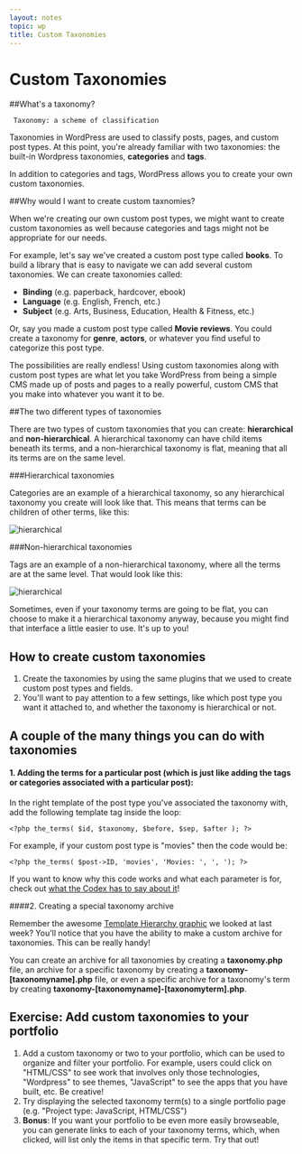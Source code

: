 ```yaml
---
layout: notes
topic: wp
title: Custom Taxonomies
---
```


# Custom Taxonomies

##What's a taxonomy?

	 Taxonomy: a scheme of classification

Taxonomies in WordPress are used to classify posts, pages, and custom post types. At this point, you're already familiar with two taxonomies: the built-in Wordpress taxonomies, **categories** and **tags**.

In addition to categories and tags, WordPress allows you to create your own custom taxonomies. 

##Why would I want to create custom taxnomies?

When we're creating our own custom post types, we might want to create custom taxonomies as well because categories and tags might not be appropriate for our needs.

For example, let's say we've created a custom post type called **books**. To build a library that is easy to navigate we can add several custom taxonomies. We can create taxonomies called:

* **Binding** (e.g. paperback, hardcover, ebook)
* **Language** (e.g. English, French, etc.)
* **Subject** (e.g. Arts, Business, Education, Health & Fitness, etc.)

Or, say you made a custom post type called **Movie reviews**. You could create a taxonomy for **genre**, **actors**, or whatever you find useful to categorize this post type.

The possibilities are really endless! Using custom taxonomies along with custom post types are what let you take WordPress from being a simple CMS made up of posts and pages to a really powerful, custom CMS that you make into whatever you want it to be.

##The two different types of taxonomies

There are two types of custom taxonomies that you can create: **hierarchical** and **non-hierarchical**. A hierarchical taxonomy can have child items beneath its terms, and a non-hierarchical taxonomy is flat, meaning that all its terms are on the same level.

###Hierarchical taxonomies

Categories are an example of a hierarchical taxonomy, so any hierarchical taxonomy you create will look like that. This means that terms can be children of other terms, like this:

![hierarchical](http://cl.ly/image/2n0M3Y2Y0329/Screen%20Shot%202014-03-06%20at%204.40.21%20PM.png)

###Non-hierarchical taxonomies

Tags are an example of a non-hierarchical taxonomy, where all the terms are at the same level. That would look like this:

![hierarchical](http://cl.ly/image/0b1W3I0e3V1L/Screen%20Shot%202014-03-06%20at%204.41.38%20PM.png)

Sometimes, even if your taxonomy terms are going to be flat, you can choose to make it a hierarchical taxonomy anyway, because you might find that interface a little easier to use. It's up to you!

## How to create custom taxonomies

1. Create the taxonomies by using the same plugins that we used to create custom post types and fields.
2. You'll want to pay attention to a few settings, like which post type you want it attached to, and whether the taxonomy is hierarchical or not.

## A couple of the many things you can do with taxonomies

#### 1. Adding the terms for a particular post (which is just like adding the tags or categories associated with a particular post):

In the right template of the post type you've associated the taxonomy with, add the following template tag inside the loop:

```
<?php the_terms( $id, $taxonomy, $before, $sep, $after ); ?>
```

For example, if your custom post type is "movies" then the code would be:

```
<?php the_terms( $post->ID, 'movies', 'Movies: ', ', '); ?>
```

If you want to know why this code works and what each parameter is for, check out [what the Codex has to say about it](https://codex.wordpress.org/Function_Reference/the_terms)!

####2. Creating a special taxonomy archive

Remember the awesome [Template Hierarchy graphic](https://codex.wordpress.org/Template_Hierarchy) we looked at last week? You'll notice that you have the ability to make a custom archive for taxonomies. This can be really handy!

You can create an archive for all taxonomies by creating a **taxonomy.php** file, an archive for a specific taxonomy by creating a **taxonomy-[taxonomyname].php** file, or even a specific archive for a taxonomy's term by creating **taxonomy-[taxonomyname]-[taxonomyterm].php**.


## Exercise: Add custom taxonomies to your portfolio

1. Add a custom taxonomy or two to your portfolio, which can be used to organize and filter your portfolio. For example, users could click on "HTML/CSS" to see work that involves only those technologies, "Wordpress" to see themes, "JavaScript" to see the apps that you have built, etc. Be creative!
2. Try displaying the selected taxonomy term(s) to a single portfolio page (e.g. "Project type: JavaScript, HTML/CSS")
3. **Bonus**: If you want your portfolio to be even more easily browseable, you can generate links to each of your taxonomy terms, which, when clicked, will list only the items in that specific term. Try that out!